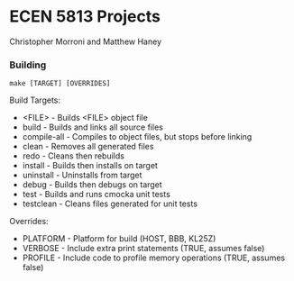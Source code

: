 # ECEN 5813 Projects

Christopher Morroni and Matthew Haney

### Building

```
make [TARGET] [OVERRIDES]
```

Build Targets:

* \<FILE> - Builds \<FILE> object file
* build - Builds and links all source files
* compile-all - Compiles to object files, but stops before linking
* clean - Removes all generated files
* redo - Cleans then rebuilds
* install - Builds then installs on target
* uninstall - Uninstalls from target
* debug - Builds then debugs on target
* test - Builds and runs cmocka unit tests
* testclean - Cleans files generated for unit tests

Overrides:

* PLATFORM - Platform for build (HOST, BBB, KL25Z)
* VERBOSE - Include extra print statements (TRUE, assumes false)
* PROFILE - Include code to profile memory operations (TRUE, assumes false)
